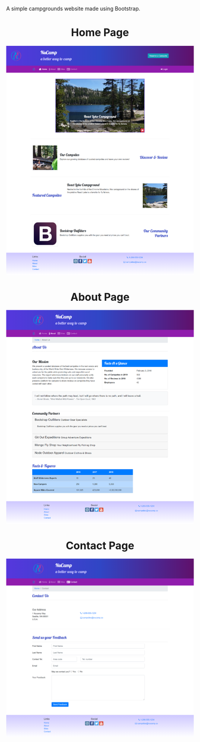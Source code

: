 A simple campgrounds website made using Bootstrap.

<h1 align="center"> Home Page </h1>

![](images/home.png)

<h1 align="center"> About Page </h1>

![](images/about.png)

<h1 align="center"> Contact Page </h1>

![](images/contact.png)
